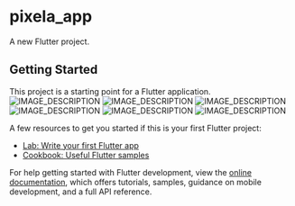 # pixela_app

A new Flutter project.

## Getting Started

This project is a starting point for a Flutter application.
![IMAGE_DESCRIPTION](screenshots/Screenshot_20241205-210338.jpg)
![IMAGE_DESCRIPTION](screenshots/Screenshot_20241205-210359.jpg)
![IMAGE_DESCRIPTION](screenshots/Screenshot_20241205-210424.jpg)
![IMAGE_DESCRIPTION](screenshots/Screenshot_20241205-210426.jpg)
![IMAGE_DESCRIPTION](screenshots/Screenshot_20241205-210429.jpg)
![IMAGE_DESCRIPTION](screenshots/Screenshot_20241205-210448.jpg)

A few resources to get you started if this is your first Flutter project:

- [Lab: Write your first Flutter app](https://docs.flutter.dev/get-started/codelab)
- [Cookbook: Useful Flutter samples](https://docs.flutter.dev/cookbook)

For help getting started with Flutter development, view the
[online documentation](https://docs.flutter.dev/), which offers tutorials,
samples, guidance on mobile development, and a full API reference.
